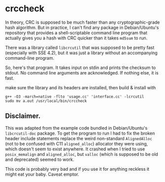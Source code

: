 # crccheck

In theory, CRC is supposed to be much faster than any cryptographic-grade hash algorithm. But in practice, I can't find any package in Debian/Ubuntu's repository that provides a shell-scriptable command line program that actually gives you a hash with CRC quicker than it takes `md5sum` to run.

There was a library called `libcrcutil` that was supposed to be pretty fast (especially with SSE 4.2), but it was just a library without an accompanying command-line program.

So, here's that program. It takes input on stdin and prints the checksum to stdout. No command line arguments are acknowledged. If nothing else, it is fast.

make sure the library and its headers are installed, then build & install with
```
g++ -O3 -march=native -flto 'usage.cc' 'interface.cc' -lcrcutil
sudo mv a.out /usr/local/bin/crccheck
```

## Disclaimer.
This was adapted from the example code bundled in Debian/Ubuntu's `libcrcutil-doc` package. To get the program to run I had to fix the broken header include statements replace the weird non-standard `AlignedAlloc` (not to be confused with C11 `aligned_alloc`) allocator they were using, which doesn't seem to exist anywhere. It crashed when I tried to use `posix_memalign` and `aligned_alloc`, but `valloc` (which is supposed to be old and deprecated) seemed to work.

This code is probably very bad and if you use it for anything reckless it might eat your baby. Caveat emptor.
